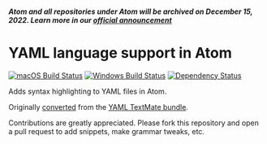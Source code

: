 ##### Atom and all repositories under Atom will be archived on December 15, 2022. Learn more in our [official announcement](https://github.blog/2022-06-08-sunsetting-atom/)

# YAML language support in Atom

[![macOS Build Status](https://travis-ci.org/atom/language-yaml.svg?branch=master)](https://travis-ci.org/atom/language-yaml)
[![Windows Build Status](https://ci.appveyor.com/api/projects/status/eaa4ql7kipgphc2n/branch/master?svg=true)](https://ci.appveyor.com/project/Atom/language-yaml/branch/master)
[![Dependency Status](https://david-dm.org/atom/language-yaml.svg)](https://david-dm.org/atom/language-yaml)

Adds syntax highlighting to YAML files in Atom.

Originally [converted](http://flight-manual.atom.io/hacking-atom/sections/converting-from-textmate) from the [YAML TextMate bundle](https://github.com/textmate/yaml.tmbundle).

Contributions are greatly appreciated. Please fork this repository and open a pull request to add snippets, make grammar tweaks, etc.

